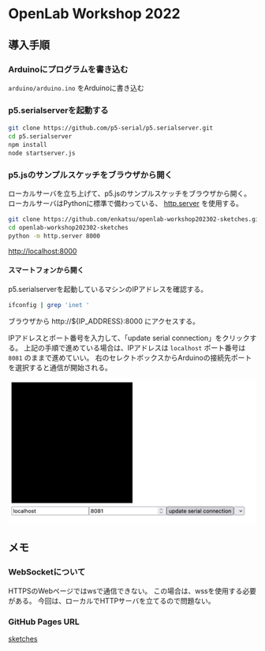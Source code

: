 # OpenLab Workshop 2022

## 導入手順

### Arduinoにプログラムを書き込む

`arduino/arduino.ino` をArduinoに書き込む

### p5.serialserverを起動する

```bash
git clone https://github.com/p5-serial/p5.serialserver.git
cd p5.serialserver
npm install
node startserver.js
```

### p5.jsのサンプルスケッチをブラウザから開く

ローカルサーバを立ち上げて、p5.jsのサンプルスケッチをブラウザから開く。
ローカルサーバはPythonに標準で備わっている、
[http.server](https://docs.python.org/ja/3/library/http.server.html) を使用する。

```bash
git clone https://github.com/enkatsu/openlab-workshop202302-sketches.git
cd openlab-workshop202302-sketches
python -m http.server 8000
```

[http://localhost:8000](http://localhost:8000)

#### スマートフォンから開く

p5.serialserverを起動しているマシンのIPアドレスを確認する。

```bash
ifconfig | grep 'inet '
```

ブラウザから http://${IP_ADDRESS}:8000 にアクセスする。

IPアドレスとポート番号を入力して、「update serial connection」をクリックする。
上記の手順で進めている場合は、IPアドレスは `localhost` ポート番号は `8081` のままで進めていい。
右のセレクトボックスからArduinoの接続先ポートを選択すると通信が開始される。

![screenshot.png](screenshot.png)


## メモ

### WebSocketについて

HTTPSのWebページではwsで通信できない。
この場合は、wssを使用する必要がある。
今回は、ローカルでHTTPサーバを立てるので問題ない。

### GitHub Pages URL

[sketches](https://enkatsu.github.io/openlab-workshop202302-sketches/)
